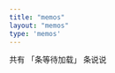 ```yaml
---
title: "memos"
layout: "memos"
type: 'memos'
--- 
```


<div class="memo-nums">
        <p class="note note-info memo-nums-text">
            <hanla></hanla>共有
            <span id="memonums">「条等待加载」</span>
            条说说<hanla></hanla>
        </p>
    </div>
    <div id="bber"></div>
    <script type="text/javascript">
        var bbMemos = {
            memos: "https://memo.wananaiko.com/",
            limit: "",
            creatorId: "1",
            domId: ""
        }
    </script>
<script src="https://wananaiko.design/memos/assets/js/bibi.js"></script>
<script src="https://wananaiko.design/memos/assets/js/marked.min.js"></script>
<script src="https://fastly.jsdelivr.net/gh/Tokinx/ViewImage/view-image.min.js"></script>
<script src="https://fastly.jsdelivr.net/gh/Tokinx/Lately/lately.min.js"></script>